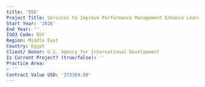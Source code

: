 ```yaml
---
title: '555'
Project Title: Services to Improve Performance Management Enhance Learning and Evaluation
Start Year: '2016'
End Year: ''
ISO3 Code: EGY
Region: Middle East
Country: Egypt
Client/ Donor: U.S. Agency for International Development
Is Current Project? (true/false): ''
Practice Area:
- ''
Contract Value USD: '373389.00'
---
```



